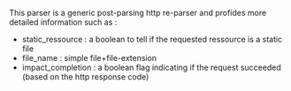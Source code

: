 This parser is a generic post-parsing http re-parser and profides more detailed information such as :
 - static_ressource : a boolean to tell if the requested ressource is a static file
 - file_name : simple file+file-extension
 - impact_completion : a boolean flag indicating if the request succeeded (based on the http response code)
